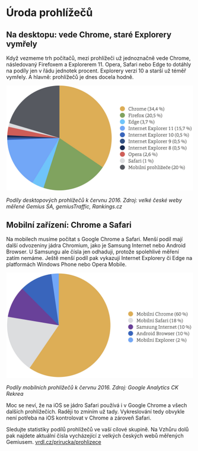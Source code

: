 # Úroda prohlížečů

## Na desktopu: vede Chrome, staré Explorery vymřely

Když vezmeme trh počítačů, mezi prohlížeči už jednoznačně vede Chrome, následovaný Firefoxem a Explorerem 11. Opera, Safari nebo Edge to dotáhly na podíly jen v řádu jednotek procent. Explorery verzí 10 a starší už téměř vymřely. A hlavně: prohlížečů je dnes docela hodně. 

![Prohlížeče na desktopu](dist/images/original/vdwd/prohlizece-desktop.jpg)

*Podíly desktopových prohlížečů k červnu 2016. Zdroj: velké české weby měřené Gemius SA, gemiusTraffic, Rankings.cz*

## Mobilní zařízení: Chrome a Safari

Na mobilech musíme počítat s Google Chrome a Safari. Menší podíl mají další odvozeniny jádra Chromium, jako je Samsung Internet nebo Android Browser. U Samsungu ale čísla jen odhaduji, protože spolehlivé měření zatím nemáme. Ještě menší podíl pak vykazují Internet Explorery či Edge na platformách Windows Phone nebo Opera Mobile.

![Prohlížeče na mobilech](dist/images/original/vdwd/prohlizece-mobily.jpg)

*Podíly mobilních prohlížečů k červnu 2016. Zdroj: Google Analytics CK Rekrea*

Moc se neví, že na iOS se jádro Safari používá i v Google Chrome a všech dalších prohlížečích. Raději to zmíním už tady. Vykreslování tedy obvykle není potřeba na iOS kontrolovat v Chrome a zároveň Safari.

Sledujte statistiky podílů prohlížečů ve vaší cílové skupině. Na Vzhůru dolů pak najdete aktuální čísla vycházející z velkých českých webů měřených Gemiusem. [vrdl.cz/prirucka/prohlizece](http://www.vzhurudolu.cz/prirucka/prohlizece)
